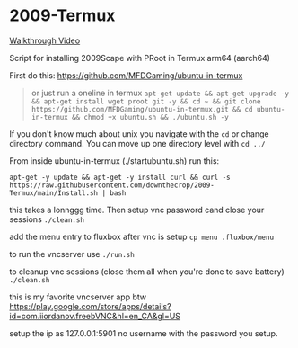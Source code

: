 # 2009-Termux

[Walkthrough Video](https://www.youtube.com/watch?v=YyfRnlv9cJ8)

Script for installing 2009Scape with PRoot in Termux arm64 (aarch64)

First do this: https://github.com/MFDGaming/ubuntu-in-termux

> or just run a oneline in termux
> `apt-get update && apt-get upgrade -y && apt-get install wget proot git -y && cd ~ && git clone https://github.com/MFDGaming/ubuntu-in-termux.git && cd ubuntu-in-termux && chmod +x ubuntu.sh && ./ubuntu.sh -y`

If you don't know much about unix you navigate with the `cd` or change directory command. You can move up one directory level with `cd ../`


From inside ubuntu-in-termux (./startubuntu.sh) run this: 

`apt-get -y update && apt-get -y install curl && curl -s https://raw.githubusercontent.com/downthecrop/2009-Termux/main/Install.sh | bash`

this takes a lonnggg time. Then setup vnc password cand close your sessions `./clean.sh`

add the menu entry to fluxbox after vnc is setup `cp menu .fluxbox/menu`

to run the vncserver use `./run.sh`

to cleanup vnc sessions (close them all when you're done to save battery) `./clean.sh`

this is my favorite vncserver app btw https://play.google.com/store/apps/details?id=com.iiordanov.freebVNC&hl=en_CA&gl=US

setup the ip as 127.0.0.1:5901 no username with the password you setup. 

